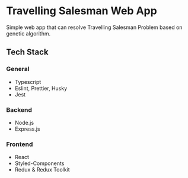 # Travelling Salesman Web App

Simple web app that can resolve Travelling Salesman Problem based on genetic algorithm.

## Tech Stack

### General

- Typescript
- Eslint, Prettier, Husky
- Jest

### Backend

- Node.js
- Express.js

### Frontend

- React
- Styled-Components
- Redux & Redux Toolkit
